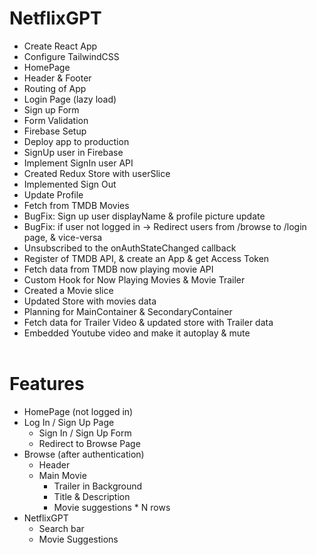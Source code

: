 # NetflixGPT

- Create React App
- Configure TailwindCSS
- HomePage
- Header & Footer
- Routing of App
- Login Page (lazy load)
- Sign up Form
- Form Validation
- Firebase Setup
- Deploy app to production
- SignUp user in Firebase
- Implement SignIn user API
- Created Redux Store with userSlice
- Implemented Sign Out
- Update Profile
- Fetch from TMDB Movies
- BugFix: Sign up user displayName & profile picture update
- BugFix: if user not logged in -> Redirect users from /browse to /login page, & vice-versa
- Unsubscribed to the onAuthStateChanged callback
- Register of TMDB API, & create an App & get Access Token
- Fetch data from TMDB now playing movie API
- Custom Hook for Now Playing Movies & Movie Trailer
- Created a Movie slice
- Updated Store with movies data
- Planning for MainContainer & SecondaryContainer
- Fetch data for Trailer Video & updated store with Trailer data
- Embedded Youtube video and make it autoplay & mute
<br><br>

# Features

- HomePage (not logged in)
- Log In / Sign Up Page
  - Sign In / Sign Up Form
  - Redirect to Browse Page
- Browse (after authentication)
  - Header
  - Main Movie
    - Trailer in Background
    - Title & Description
    - Movie suggestions \* N rows
- NetflixGPT
  - Search bar
  - Movie Suggestions
